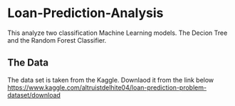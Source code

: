 # Loan-Prediction-Analysis
This analyze two classification Machine Learning models. The Decion Tree and the Random Forest Classifier.

## The Data
The data set is taken from the Kaggle. Downlaod it from the link below 
https://www.kaggle.com/altruistdelhite04/loan-prediction-problem-dataset/download


